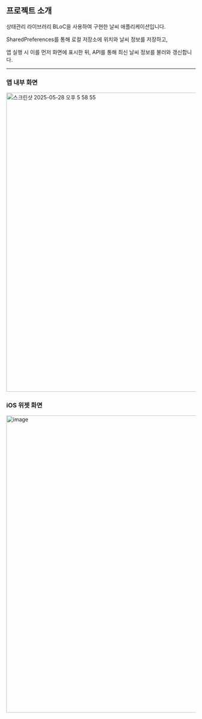 ## 프로젝트 소개

상태관리 라이브러리 BLoC을 사용하여 구현한 날씨 애플리케이션입니다.

SharedPreferences를 통해 로컬 저장소에 위치와 날씨 정보를 저장하고,

앱 실행 시 이를 먼저 화면에 표시한 뒤, API를 통해 최신 날씨 정보를 불러와 갱신합니다.

---

### 앱 내부 화면

<img width="794" alt="스크린샷 2025-05-28 오후 5 58 55" src="https://github.com/user-attachments/assets/ec14f8bc-0b6f-4dff-a6d6-821d3d5339f7" />


### iOS 위젯 화면

<img width="789" alt="image" src="https://github.com/user-attachments/assets/3fda5865-4fab-4b4f-9e03-4b17b34c57d5" />

